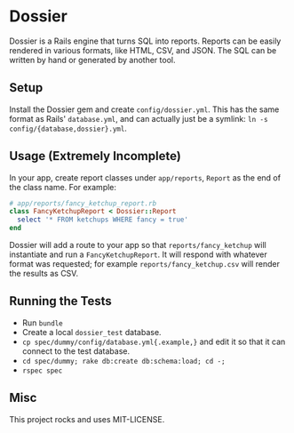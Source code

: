 # Dossier

Dossier is a Rails engine that turns SQL into reports. Reports can be easily rendered in various formats, like HTML, CSV, and JSON. The SQL can be written by hand or generated by another tool.

## Setup

Install the Dossier gem and create `config/dossier.yml`. This has the same format as Rails' `database.yml`, and can actually just be a symlink: `ln -s config/{database,dossier}.yml`.

## Usage (Extremely Incomplete)

In your app, create report classes under `app/reports`, `Report` as the end of the class name. For example:


```ruby
# app/reports/fancy_ketchup_report.rb
class FancyKetchupReport < Dossier::Report
  select '* FROM ketchups WHERE fancy = true'
end
```

Dossier will add a route to your app so that `reports/fancy_ketchup` will instantiate and run a `FancyKetchupReport`. It will respond with whatever format was requested; for example `reports/fancy_ketchup.csv` will render the results as CSV.

## Running the Tests

- Run `bundle`
- Create a local `dossier_test` database.
- `cp spec/dummy/config/database.yml{.example,}` and edit it so that it can connect to the test database.
- `cd spec/dummy; rake db:create db:schema:load; cd -;` 
- `rspec spec`

## Misc

This project rocks and uses MIT-LICENSE.
